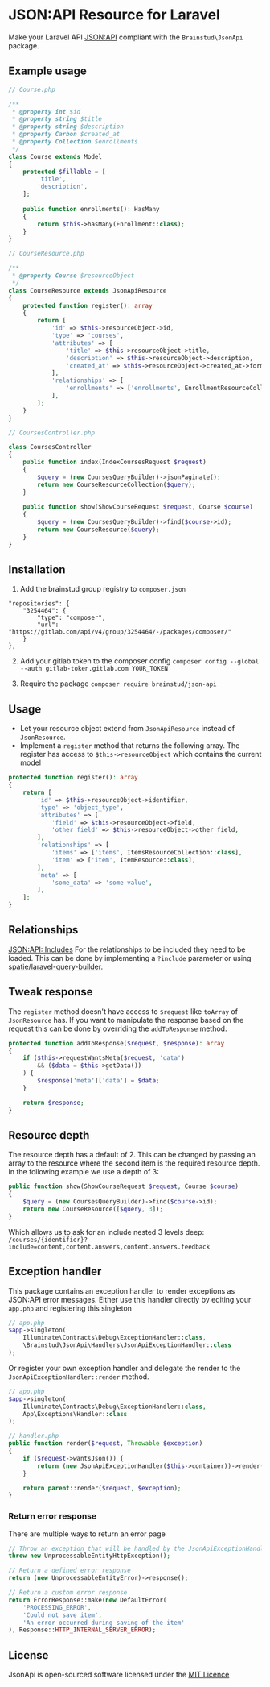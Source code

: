 # JSON:API Resource for Laravel
Make your Laravel API [JSON:API](https://jsonapi.org/) compliant with the `Brainstud\JsonApi` package.

## Example usage
```php
// Course.php

/**
 * @property int $id
 * @property string $title
 * @property string $description
 * @property Carbon $created_at
 * @property Collection $enrollments
 */
class Course extends Model 
{
    protected $fillable = [
        'title',
        'description',
    ];
    
    public function enrollments(): HasMany
    {
        return $this->hasMany(Enrollment::class);
    }
}

// CourseResource.php

/**
 * @property Course $resourceObject 
 */
class CourseResource extends JsonApiResource
{
    protected function register(): array
    {
        return [
            'id' => $this->resourceObject->id,
            'type' => 'courses',
            'attributes' => [
                'title' => $this->resourceObject->title,
                'description' => $this->resourceObject->description,
                'created_at' => $this->resourceObject->created_at->format('c'),
            ],
            'relationships' => [
                'enrollments' => ['enrollments', EnrollmentResourceCollection::class],
            ],
        ];
    }
}

// CoursesController.php

class CoursesController
{
    public function index(IndexCoursesRequest $request)
    {
        $query = (new CoursesQueryBuilder)->jsonPaginate();
        return new CourseResourceCollection($query);
    }
    
    public function show(ShowCourseRequest $request, Course $course)
    {
        $query = (new CoursesQueryBuilder)->find($course->id);
        return new CourseResource($query);
    }
}
```

## Installation
1. Add the brainstud group registry to `composer.json`

```
"repositories": {
    "3254464": {
        "type": "composer",
        "url": "https://gitlab.com/api/v4/group/3254464/-/packages/composer/"
    }
},
```

2. Add your gitlab token to the composer config
`composer config --global --auth gitlab-token.gitlab.com YOUR_TOKEN`

3. Require the package
`composer require brainstud/json-api`

## Usage
- Let your resource object extend from `JsonApiResource` instead of `JsonResource`.
- Implement a `register` method that returns the following array. The register has access to `$this->resourceObject` which contains the current model

```php
protected function register(): array
{
    return [
        'id' => $this->resourceObject->identifier,
        'type' => 'object_type',
        'attributes' => [
            'field' => $this->resourceObject->field,
            'other_field' => $this->resourceObject->other_field,
        ],
        'relationships' => [
            'items' => ['items', ItemsResourceCollection::class],
            'item' => ['item', ItemResource::class],
        ],
        'meta' => [
            'some_data' => 'some value',         
        ],
    ];
}
```

## Relationships
[JSON:API: Includes](https://jsonapi.org/format/#fetching-includes)
For the relationships to be included they need to be loaded. This can be done by implementing a `?include` parameter or using [spatie/laravel-query-builder](https://spatie.be/docs/laravel-query-builder/v3/introduction).

## Tweak response
The `register` method doesn't have access to `$request` like `toArray` of `JsonResource` has.
If you want to manipulate the response based on the request this can be done by overriding the `addToResponse` method.

```php
protected function addToResponse($request, $response): array
{
    if ($this->requestWantsMeta($request, 'data')
        && ($data = $this->getData())
    ) {
        $response['meta']['data'] = $data;
    }

    return $response;
}
````

## Resource depth
The resource depth has a default of 2. This can be changed by passing an array to the resource where the second item is the required resource depth.
In the following example we use a depth of 3:

```php
public function show(ShowCourseRequest $request, Course $course)
{
    $query = (new CoursesQueryBuilder)->find($course->id);
    return new CourseResource([$query, 3]);
}
```

Which allows us to ask for an include nested 3 levels deep: `/courses/{identifier}?include=content,content.answers,content.answers.feedback`

## Exception handler
This package contains an exception handler to render exceptions as JSON:API error messages.
Either use this handler directly by editing your `app.php` and registering this singleton

```php
// app.php
$app->singleton(
    Illuminate\Contracts\Debug\ExceptionHandler::class,
    \Brainstud\JsonApi\Handlers\JsonApiExceptionHandler::class
);
```

Or register your own exception handler and delegate the render to the `JsonApiExceptionHandler::render` method.

```php
// app.php
$app->singleton(
    Illuminate\Contracts\Debug\ExceptionHandler::class,
    App\Exceptions\Handler::class
);

// handler.php
public function render($request, Throwable $exception)
{
    if ($request->wantsJson()) {
        return (new JsonApiExceptionHandler($this->container))->render($request, $exception);
    }

    return parent::render($request, $exception);
}
```

### Return error response
There are multiple ways to return an error page

```php
// Throw an exception that will be handled by the JsonApiExceptionHandler
throw new UnprocessableEntityHttpException();

// Return a defined error response
return (new UnprocessableEntityError)->response();

// Return a custom error response
return ErrorResponse::make(new DefaultError(
    'PROCESSING_ERROR',
    'Could not save item',
    'An error occurred during saving of the item'
), Response::HTTP_INTERNAL_SERVER_ERROR);
```

## License
JsonApi is open-sourced software licensed under the [MIT Licence](LICENSE)